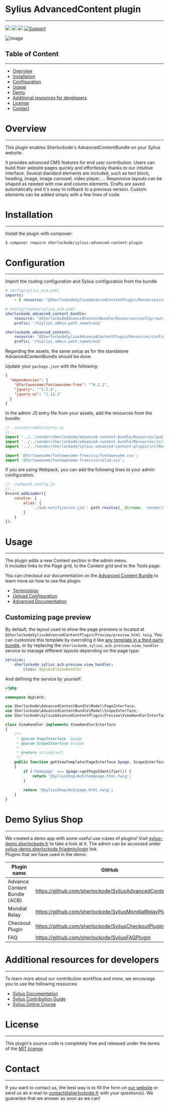 # Sylius AdvancedContent plugin

----

[ ![](https://img.shields.io/packagist/l/sherlockode/sylius-advanced-content-plugin)](https://packagist.org/packages/sherlockode/sylius-advanced-content-plugin "License")
[ ![](https://img.shields.io/packagist/v/sherlockode/sylius-advanced-content-plugin)](https://packagist.org/packages/sherlockode/sylius-advanced-content-plugin "Version")
[ ![](https://poser.pugx.org/sherlockode/sylius-advanced-content-plugin/downloads)](https://packagist.org/packages/sherlockode/sylius-advanced-content-plugin "Total Downloads")
[ ![Support](https://img.shields.io/badge/support-contact%20author-blue])](https://www.sherlockode.fr/contactez-nous/?utm_source=github&utm_medium=referral&utm_campaign=plugins_sylius_acb)

![image](https://user-images.githubusercontent.com/22291441/230099691-0fad8407-9883-4f0c-bdbd-9d6a8245a8db.png)

## Table of Content

----

* [Overview](#overview)
* [Installation](#installation)
* [Configuration](#configuration)
* [Usage](#usage)
* [Demo](#demo-sylius-shop)
* [Additional resources for developers](#additional-resources-for-developers)
* [License](#license)
* [Contact](#contact)


# Overview

----

This plugin enables Sherlockode's AdvancedContentBundle on your Sylius website.

It provides advanced CMS features for end user contribution.
Users can build their website pages quickly and effortlessly thanks to our intuitive interface.
Several standard elements are included, such as text block, heading, image, image carousel, video player, ...
Responsive layouts can be shaped as needed with row and column elements.
Drafts are saved automatically and it's easy to rollback to a previous version.
Custom elements can be added simply with a few lines of code.

# Installation

----

Install the plugin with composer:

```bash
$ composer require sherlockode/sylius-advanced-content-plugin
```

# Configuration

----

Import the routing configuration and Sylius configuration from the bundle

```yaml
# config/sylius_acb.yaml
imports:
    - { resource: "@SherlockodeSyliusAdvancedContentPlugin/Resources/config/config.yaml" }
```

```yaml
# config/routes/sylius_acb.yaml
sherlockode_advanced_content_bundle:
    resource: "@SherlockodeAdvancedContentBundle/Resources/config/routing/base.xml"
    prefix: '/%sylius_admin.path_name%/acb'

sherlockode_advanced_content:
    resource: "@SherlockodeSyliusAdvancedContentPlugin/Resources/config/admin_routing.yaml"
    prefix: '/%sylius_admin.path_name%/acb'
```

Regarding the assets, the same setup as for the standalone AdvancedContentBundle should be done.

Update your `package.json` with the following:

```json
{
  "dependencies": {
    "@fortawesome/fontawesome-free": "^6.1.2",
    "jquery": "^3.5.0",
    "jquery-ui": "1.12.1"
  }
}
```

In the admin JS entry file from your assets, add the resources from the bundle:

```js
// ./assets/admin/entry.js
//...
import '../../vendor/sherlockode/advanced-content-bundle/Resources/public/css/index.scss';
import '../../vendor/sherlockode/advanced-content-bundle/Resources/js/index.js';
import '../../vendor/sherlockode/sylius-advanced-content-plugin/src/Resources/public/css/index.scss';

import '@fortawesome/fontawesome-free/css/fontawesome.css';
import '@fortawesome/fontawesome-free/css/solid.css';
```

If you are using Webpack, you can add the following lines to your admin     configuration:
```js
// ./webpack.config.js
//...
Encore.addLoader({
    resolve: {
        alias: {
            './acb-notification.js$': path.resolve(__dirname, 'vendor/sherlockode/sylius-advanced-content-plugin/src/Resources/js/AdvancedContentBundle/acb-notification.js')
        }
    }
});
```

# Usage

----

The plugin adds a new Content section in the admin menu.\
It includes links to the Page grid, to the Content grid and to the Tools page.

You can checkout our documentation on the [Advanced Content Bundle](https://github.com/sherlockode/advanced-content-bundle) to learn more on how to use the plugin:
- [Terminology](https://github.com/sherlockode/advanced-content-bundle#terminology)
- [Upload Configuration](https://github.com/sherlockode/advanced-content-bundle#upload-configuration)
- [Advanced Documentation](https://github.com/sherlockode/advanced-content-bundle#advanced-documentation)

## Customizing page preview

By default, the layout used to show the page previews is located at `@SherlockodeSyliusAdvancedContentPlugin/Preview/preview.html.twig`.
You can customize this template by overriding it like [any template in a third party bundle](https://symfony.com/doc/current/bundles/override.html#templates), or by replacing the `sherlockode_sylius_acb.preview.view_handler` service to manage different layouts depending on the page type:

```yaml
services:
    sherlockode_sylius_acb.preview.view_handler:
        class: App\Acb\ViewHandler
```

And defining the service by yourself:

```php
<?php

namespace App\Acb;

use Sherlockode\AdvancedContentBundle\Model\PageInterface;
use Sherlockode\AdvancedContentBundle\Model\ScopeInterface;
use Sherlockode\SyliusAdvancedContentPlugin\Preview\ViewHandlerInterface;

class ViewHandler implements ViewHandlerInterface
{
    /**
     * @param PageInterface  $page
     * @param ScopeInterface $scope
     *
     * @return string|null
     */
    public function getViewTemplate(PageInterface $page, ScopeInterface $scope): ?string
    {
        if ('homepage' === $page->getPageIdentifier()) {
            return '@SyliusShop/Acb/homepage.html.twig';
        }
        
        return '@SyliusShop/Acb/page.html.twig';
    }
}
```

# Demo Sylius Shop

----

We created a demo app with some useful use-cases of plugins!
Visit [sylius-demo.sherlockode.fr](https://sylius-demo.sherlockode.fr/) to take a look at it. The admin can be accessed under
[sylius-demo.sherlockode.fr/admin/login](https://sylius-demo.sherlockode.fr/admin/login) link.\
Plugins that we have used in the demo:

| Plugin name                  | GitHub                                                     | Sylius' Store |
|------------------------------|------------------------------------------------------------|---------------|
| Advance Content Bundle (ACB) | https://github.com/sherlockode/SyliusAdvancedContentPlugin | -             |
| Mondial Relay                | https://github.com/sherlockode/SyliusMondialRelayPlugin    | -             |
| Checkout Plugin              | https://github.com/sherlockode/SyliusCheckoutPlugin        | -             |
| FAQ                          | https://github.com/sherlockode/SyliusFAQPlugin             | -             |


# Additional resources for developers

----

To learn more about our contribution workflow and more, we encourage you to use the following resources:
* [Sylius Documentation](https://docs.sylius.com/en/latest/)
* [Sylius Contribution Guide](https://docs.sylius.com/en/latest/contributing/)
* [Sylius Online Course](https://sylius.com/online-course/)


# License

----

This plugin's source code is completely free and released under the terms of the [MIT license](LICENSE).


# Contact

----

If you want to contact us, the best way is to fill the form on [our website](https://www.sherlockode.fr/contactez-nous/?utm_source=github&utm_medium=referral&utm_campaign=plugins_sylius_acb) or send us an e-mail to contact@sherlockode.fr with your question(s). We guarantee that we answer as soon as we can!
